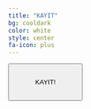 ```yaml
---
title: "KAYIT"
bg: cooldark
color: white
style: center
fa-icon: plus
---
```

<a href="https://www.eventbrite.com/e/raconf16-tickets-28810303393/">
  <button 
  style="height:75px;width:150px">
  KAYIT!
  </button>
</a>


